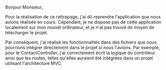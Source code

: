 
Bonjour Monsieur,

Pour la réalisation de ce rattrapage, j'ai dû reprendre l'application que nous avions réalisée en cours. Cependant, je ne dispose pas de cette application localement sur mon nouvel ordinateur, 
et je n'ai pas trouvé de moyen de télécharger le projet.

Par conséquent, j'ai réalisé les fonctionnalités dans des fichiers que nous pourrions intégrer directement dans le projet si nous l'avions. Par exemple, pour le ContactController, j'ai correctement 
écrit la logique du contrôleur ainsi que les routes, telles qu'elles auraient été intégrées dans un projet utilisant l'architecture MVC.

